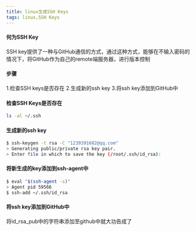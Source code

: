 ```yaml
---
title: linux生成SSH Keys  
tags: linux,SSH Keys
---
```

#### 何为SSH Key
SSH key提供了一种与GitHub通信的方式，通过这种方式，能够在不输入密码的情况下，将GitHub作为自己的remote端服务器，进行版本控制

#### 步骤
1.检查SSH keys是否存在
2.生成新的ssh key
3.将ssh key添加到GitHub中

#### 检查SSH Keys是否存在
``` bash
ls -al ~/.ssh
```

#### 生成新的ssh key
``` bash
$ ssh-keygen -t rsa -C "1239391682@qq.com"
> Generating public/private rsa key pair.
> Enter file in which to save the key (/root/.ssh/id_rsa): 
```

#### 将新生成的key添加到ssh-agent中
``` bash
$ eval "$(ssh-agent -s)"
> Agent pid 59566
$ ssh-add ~/.ssh/id_rsa
```

#### 将ssh key添加到GitHub中
将id_rsa_pub中的字符串添加至github中就大功告成了